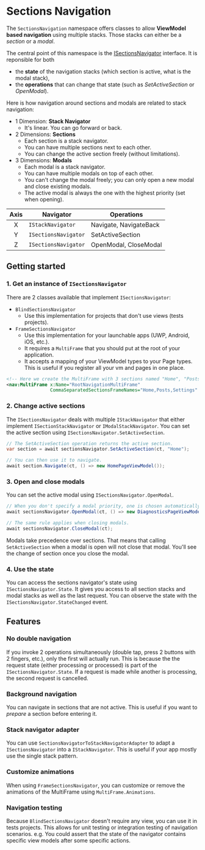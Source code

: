 ﻿# Sections Navigation

The `SectionsNavigation` namespace offers classes to allow **ViewModel based navigation** using multiple stacks.
Those stacks can either be a _section_ or a _modal_.

The central point of this namespace is the [ISectionsNavigator](ISectionsNavigator.cs) interface.
It is reponsible for both
- the **state** of the navigation stacks (which section is active, what is the modal stack),
- the **operations** that can change that state (such as _SetActiveSection_ or _OpenModal_).

Here is how navigation around sections and modals are related to stack navigation:
- 1 Dimension: **Stack Navigator**
  - It's linear. You can go forward or back.
- 2 Dimensions: **Sections**
  - Each section is a stack navigator.
  - You can have multiple sections next to each other.
  - You can change the active section freely (without limitations).
- 3 Dimensions: **Modals**
  - Each modal is a stack navigator.
  - You can have multiple modals on top of each other.
  - You can't change the modal freely; you can only open a new modal and close existing modals.
  - The active modal is always the one with the highest priority (set when opening).

Axis | Navigator            | Operations
:---:|----------------------|-----------
X    | `IStackNavigator`    | Navigate, NavigateBack
Y    | `ISectionsNavigator` | SetActiveSection
Z    | `ISectionsNavigator` | OpenModal, CloseModal

## Getting started

### 1. Get an instance of `ISectionsNavigator`
There are 2 classes available that implement `ISectionsNavigator`:
- `BlindSectionsNavigator`
  - Use this implementation for projects that don't use views (tests projects).
- `FrameSectionsNavigator`
  - Use this implementation for your launchable apps (UWP, Android, iOS, etc.).
  - It requires a `MultiFrame` that you should put at the root of your application.
  - It accepts a mapping of your ViewModel types to your Page types. This is useful if you register all your vm and pages in one place.

```xml
<!-- Here we create the MultiFrame with 3 sections named "Home", "Posts" and "Settings". -->
<nav:MultiFrame x:Name="RootNavigationMultiFrame"
                CommaSeparatedSectionsFrameNames="Home,Posts,Settings" />
```

### 2. Change active sections
The `ISectionsNavigator` deals with multiple `IStackNavigator` that either implement `ISectionStackNavigator` or `IModalStackNavigator`.
You can set the active section using `ISectionsNavigator.SetActiveSection`.

```csharp
// The SetActiveSection operation returns the active section.
var section = await sectionsNavigator.SetActiveSection(ct, "Home");

// You can then use it to navigate.
await section.Navigate(ct, () => new HomePageViewModel());
```

### 3. Open and close modals
You can set the active modal using `ISectionsNavigator.OpenModal`.

```csharp
// When you don't specify a modal priority, one is chosen automatically.
await sectionsNavigator.OpenModal(ct, () => new DiagnosticsPageViewModel());

// The same rule applies when closing modals.
await sectionsNavigator.CloseModal(ct);
```

Modals take precedence over sections.
That means that calling `SetActiveSection` when a modal is open will not close that modal.
You'll see the change of section once you close the modal.

### 4. Use the state
You can access the sections navigator's state using `ISectionsNavigator.State`.
It gives you access to all section stacks and modal stacks as well as the last request.
You can observe the state with the `ISectionsNavigator.StateChanged` event.

## Features

### No double navigation
If you invoke 2 operations simultaneously (double tap, press 2 buttons with 2 fingers, etc.), only the first will actually run.
This is because the the request state (either processing or processed) is part of the `ISectionsNavigator.State`.
If a request is made while another is processing, the second request is cancelled.

### Background navigation
You can navigate in sections that are not active. This is useful if you want to _prepare_ a section before entering it.

### Stack navigator adapter
You can use `SectionsNavigatorToStackNavigatorAdapter` to adapt a `ISectionsNavigator` into a `IStackNavigator`. This is useful if your app mostly use the single stack pattern.

### Customize animations
When using `FrameSectionsNavigator`, you can customize or remove the animations of the MultiFrame using `MultiFrame.Animations`.

### Navigation testing
Because `BlindSectionsNavigator` doesn't require any view, you can use it in tests projects.
This allows for unit testing or integration testing of navigation scenarios.
e.g. You could assert that the state of the navigator contains specific view models after some specific actions.